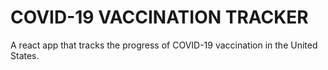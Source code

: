 # COVID-19 VACCINATION TRACKER
A react app that tracks the progress of COVID-19 vaccination in the United States.
